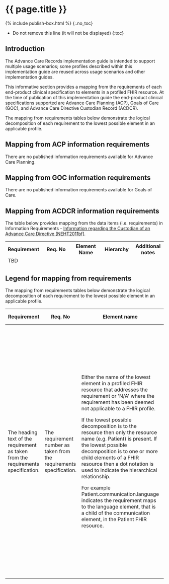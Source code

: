 # {{ page.title }}
{% include publish-box.html %}
{:.no_toc}
<!-- TOC  the css styling for this is \pages\assets\css\project.css under 'markdown-toc'-->
* Do not remove this line (it will not be displayed)
{:toc}

## Introduction

The Advance Care Records implementation guide is intended to support multiple usage scenarios; some profiles described within this implementation guide are reused across usage scenarios and other implementation guides.

This informative section provides a mapping from the requirements of each end-product clinical specification to elements in a profiled FHIR resource. At the time of publication of this implementation guide the end-product clinical specifications supported are Advance Care Planning (ACP), Goals of Care (GOC), and Advance Care Directive Custodian Record (ACDCR).

The mapping from requirements tables below demonstrate the logical decomposition of each requirement to the lowest possible element in an applicable profile.

## Mapping from ACP information requirements

There are no published information requirements available for Advance Care Planning.

## Mapping from GOC information requirements

There are no published information requirements available for Goals of Care.

## Mapping from ACDCR information requirements

The table below provides mapping from the data items (i.e. requirements) in Information Requirements - <a href="index.html#NEHT2011bf">Information regarding the Custodian of an Advance Care Directive [NEHT2011bf]</a>. 

 <table class="list" width="100%">
 	<col style="width:20%"/>
	<col style="width:20%"/>
	<col style="width:20%"/>
	<col style="width:20%"/>
	<col style="width:20%"/>
            <thead>
                <tr>
                    <th>Requirement</th>
                    <th>Req. No</th>
                    <th>Element Name</th>
                    <th>Hierarchy</th>
                    <th>Additional notes</th>
                </tr>
            </thead>
            <tfoot>
                <tr>
                    <td>TBD</td>
                    <td></td>
                    <td></td>
                    <td></td>
                    <td></td>
                </tr>
            </tfoot>
        </table>
 
## Legend for mapping from requirements

The mapping from requirements tables below demonstrate the logical decomposition of each requirement to the lowest possible element in an applicable profile.

<table class="list" width="100%">
	<col style="width:20%"/>
	<col style="width:20%"/>
	<col style="width:20%"/>
	<col style="width:20%"/>
	<col style="width:20%"/>
            <thead>
                <tr>
                    <th>Requirement</th>
                    <th>Req. No</th>
                    <th>Element name</th>
                    <th>Hierarchy</th>
                    <th>Additional notes</th>
                </tr>
            </thead>
            <tbody>
                <tr>
                    <td><p>The heading text of the requirement as taken from the requirements specification.</p></td>
                    <td><p>The requirement number as taken from the requirements specification.</p></td>
                    <td>
                        <p>Either the name of the lowest element in a profiled FHIR resource that addresses the requirement or 'N/A' where 
                        the requirement has been deemed not applicable to a FHIR profile.</p>
                       <p>If the lowest possible decomposition is to the resource then only the resource name (e.g. Patient) is present. 
                    If the lowest possible decomposition is to one or more child elements of a FHIR resource then a dot notation is 
                    used to indicate the hierarchical relationship.</p>
                       <p>For example Patient.communication.language indicates 
                    the requirement maps to the language element, that is a child of the communication element, 
                    in the Patient FHIR resource.</p>
                    </td>
                    <td>
                        <p>Either the full hierarchical path from the root FHIR resource (e.g. Composition) to the element 
                    the requirement is mapped to or 'N/A' where the requirement has been deemed not applicable to a FHIR profile.</p>
                        <p>A dot notation is used to demonstrate hierarchy within a FHIR resource.</p>
                        <p>An arrow '<span style="font-family:courier;">&#62;</span>' is used to denote the reference connecting one FHIR resource 
                    to another from the linking element. For example Composition.subject> Patient or Composition.author> Patient.</p>
                    <p>Where a requirement is addressed by multiple elements, the elements are presented in order of appearance in the profiled FHIR resource.</p>
                    </td>
                    <td>
                        <p>Additional notes are provided where a gap between a requirement, or parts of a requirement, and the 
                    profiles is identified. Where a requirement is fully addressed by the mapped elements then no entry in this 
                    column is expected.</p>
                    </td>
                </tr>
             </tbody>
</table>           
             
          


